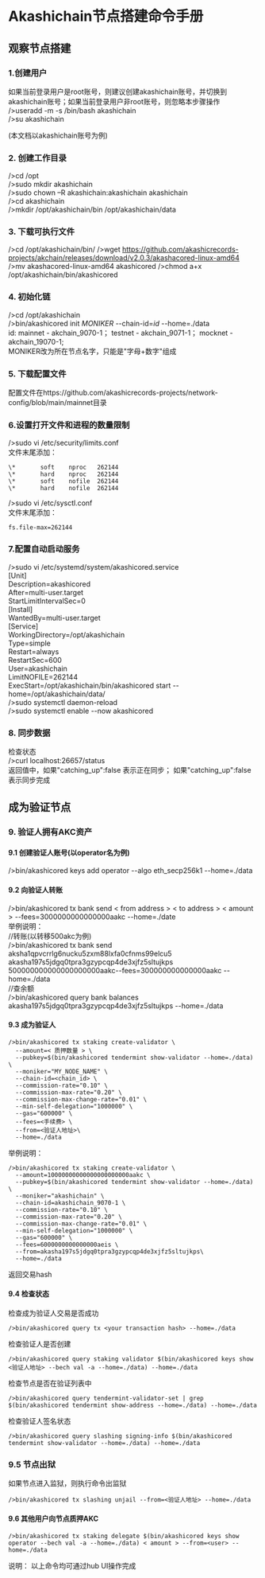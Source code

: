 # Akashichain节点搭建命令手册

## 观察节点搭建
### 1.创建用户
如果当前登录用户是root账号，则建议创建akashichain账号，并切换到akashichain账号；如果当前登录用户非root账号，则忽略本步骤操作  
/>useradd -m -s /bin/bash akashichain  
/>su akashichain  
  
(本文档以akashichain账号为例)  
  
### 2. 创建工作目录
/>cd /opt  
/>sudo mkdir akashichain  
/>sudo chown –R akashichain:akashichain akashichain  
/>cd akashichain  
/>mkdir /opt/akashichain/bin /opt/akashichain/data  
  
### 3. 下载可执行文件
/>cd /opt/akashichain/bin/ 
/>wget https://github.com/akashicrecords-projects/akchain/releases/download/v2.0.3/akashacored-linux-amd64    
/>mv akashacored-linux-amd64 akashicored
/>chmod a+x /opt/akashichain/bin/akashicored  
  
### 4.  初始化链
/>cd  /opt/akashichain  
/>bin/akashicored init *MONIKER* --chain-id=*id* --home=./data  
    id: mainnet - akchain_9070-1； testnet - akchain_9071-1； mocknet - akchain_19070-1;  
    MONIKER改为所在节点名字，只能是"字母+数字"组成  
  
### 5. 下载配置文件
配置文件在https://github.com/akashicrecords-projects/network-config/blob/main/mainnet目录
  
### 6.设置打开文件和进程的数量限制
/>sudo vi /etc/security/limits.conf  
文件末尾添加：  <br>
```
\*       soft    nproc   262144
\*       hard    nproc   262144
\*       soft    nofile  262144
\*       hard    nofile  262144
```
/>sudo vi /etc/sysctl.conf  
文件末尾添加：  <br>
```
fs.file-max=262144
```
  
### 7.配置自动启动服务
/>sudo vi /etc/systemd/system/akashicored.service  
[Unit]  
Description=akashicored  
After=multi-user.target  
StartLimitIntervalSec=0  
[Install]  
WantedBy=multi-user.target  
[Service]  
WorkingDirectory=/opt/akashichain  
Type=simple  
Restart=always  
RestartSec=600  
User=akashichain  
LimitNOFILE=262144  
ExecStart=/opt/akashichain/bin/akashicored start --home=/opt/akashichain/data/  
/>sudo systemctl daemon-reload  
/>sudo systemctl enable --now akashicored  

### 8. 同步数据
检查状态  
/>curl localhost:26657/status  
返回值中，如果"catching_up":false 表示正在同步； 如果"catching_up":false 表示同步完成  
  
## 成为验证节点
### 9. 验证人拥有AKC资产
#### 9.1 创建验证人账号(以operator名为例)  
/>bin/akashicored keys add operator --algo eth_secp256k1 --home=./data  
  
#### 9.2 向验证人转账
/>bin/akashicored tx bank send < from address > < to address > < amount > --fees=3000000000000000aakc --home=./date  
举例说明：  
//转账(以转移500akc为例)  
/>bin/akashicored tx bank send aksha1qpvcrrlg6nucku5zxm88lxfa0cfnms99elcu5 akasha197s5jdgq0tpra3gzypcqp4de3xjfz5sltujkps 500000000000000000000aakc--fees=300000000000000aakc --home=./data  
//查余额  
/>bin/akashicored query bank balances akasha197s5jdgq0tpra3gzypcqp4de3xjfz5sltujkps --home=./data  
  
#### 9.3 成为验证人
```
/>bin/akashicored tx staking create-validator \
  --amount=< 质押数量 > \
  --pubkey=$(bin/akashicored tendermint show-validator --home=./data) \
  --moniker="MY_NODE_NAME" \
  --chain-id=<chain_id> \
  --commission-rate="0.10" \
  --commission-max-rate="0.20" \
  --commission-max-change-rate="0.01" \
  --min-self-delegation="1000000" \
  --gas="600000" \
  --fees=<手续费> \
  --from=<验证人地址>\
  --home=./data  
```
举例说明：  
```
/>bin/akashicored tx staking create-validator \
  --amount=10000000000000000000000aakc \
  --pubkey=$(bin/akashicored tendermint show-validator --home=./data) \
  --moniker="akashichain" \
  --chain-id=akashichain_9070-1 \
  --commission-rate="0.10" \
  --commission-max-rate="0.20" \
  --commission-max-change-rate="0.01" \
  --min-self-delegation="1000000" \
  --gas="600000" \
  --fees=6000000000000000aeis \
  --from=akasha197s5jdgq0tpra3gzypcqp4de3xjfz5sltujkps\
  --home=./data 
```  
返回交易hash  

#### 9.4 检查状态
检查成为验证人交易是否成功  
```
/>bin/akashicored query tx <your transaction hash> --home=./data
```  
检查验证人是否创建  
```
/>bin/akashicored query staking validator $(bin/akashicored keys show <验证人地址> --bech val -a --home=./data) --home=./data  
```
检查节点是否在验证列表中  
```
/>bin/akashicored query tendermint-validator-set | grep $(bin/akashicored tendermint show-address --home=./data) --home=./data  
```  
检查验证人签名状态  
```
/>bin/akashicored query slashing signing-info $(bin/akashicored tendermint show-validator --home=./data) --home=./data  
```  
### 9.5 节点出狱
如果节点进入监狱，则执行命令出监狱  
```
/>bin/akashicored tx slashing unjail --from=<验证人地址> --home=./data
```
#### 9.6 其他用户向节点质押AKC
```
/>bin/akashicored tx staking delegate $(bin/akashicored keys show operator --bech val -a --home=./data) < amount > --from=<user> --home=./data
```
  
说明： 以上命令均可通过hub UI操作完成

